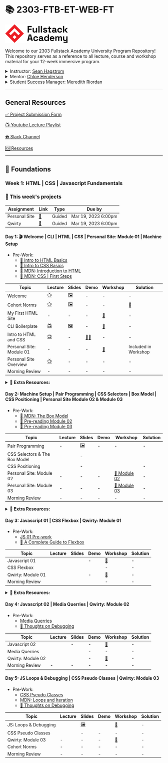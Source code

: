 # 📚 2303-FTB-ET-WEB-FT

<img src="./public/FSA%20Logo.jpeg" width="200px">

Welcome to our 2303 Fullstack Academy University Program Repository! This repository serves as a reference to all lecture, course and workshop material for your 12-week immersive program.

<details>
  <summary>
    Instructor: <a href="https://github.com/seanhagstrom">Sean Hagstrom</a>
  </summary>
  📨 <a href="mailto:sean.hagstrom@fullstackacademy.com">sean.hagstrom@fullstackacademy.com</a><br/>
  🔗 <a href="https://www.linkedin.com/in/seanhagstrom">LinkedIn</a><br/>
</details>
<details>
  <summary>
    Mentor: <a href="https://github.com/Deadsent">Chloe Henderson</a>
  </summary>
   📨 <a href="mailto:chloe.henderson@fullstackacademy.com">chloe.henderson@fullstackacademy.com</a><br/>
  🔗 <a href="https://www.linkedin.com/in/morihenderson/">LinkedIn</a><br/>
</details>
<details>
  <summary>
    Student Success Manager: Meredith Riordan
  </summary>
  📨 <a href="mailto:meredith.riordan@fullstackacademy.com">meredith.riordan@fullstackacademy.com</a><br/>
</details>

---

## General Resources

[✅ Project Submission Form](https://forms.gle/Qsdcvf7FC71EmmaDA)

[📺 Youtube Lecture Playlist](https://youtube.com/playlist?list=PL_yPiP-ZZLhLxNZwzBX4SE--RujQtXN0a)

[:phone: Slack Channel](https://fullstackacademy.slack.com/archives/C04TBC0E8AZ)

[:sos: Resources](./resources/README.md)

---

## 🥚 **Foundations**

### **Week 1: HTML | CSS | Javascript Fundamentals**

<!-- <details><summary>Click to view</summary> -->

### 📜 This week's projects

| Assignment    | Link                | Type   | Due by              |
| ------------- | ------------------- | ------ | ------------------- |
| Personal Site | [🔗][personal-site] | Guided | Mar 19, 2023 6:00pm |
| Qwirty        | [🔗][qwirty]        | Guided | Mar 19, 2023 6:00pm |

[personal-site]: https://learn.fullstackacademy.com/workshop/5e29d2cd1f75040004050af8/content/5e2a04b41f75040004051942/text
[qwirty]: https://learn.fullstackacademy.com/workshop/5e308fc3b3c09200045a7a13/content/5e308fc4b3c09200045a7a19/text

#### Day 1: 🎬 Welcome | CLI | HTML | CSS | Personal Site: Module 01 | Machine Setup

- Pre-Work:
  - [📖 Intro to HTML Basics](https://learn.fullstackacademy.com/workshop/6092b0e20046390004991598/landing)
  - [📖 Intro to CSS Basics](https://learn.fullstackacademy.com/workshop/6092b12800463900049915fc/landing)
  - [📖 MDN: Introduction to HTML](https://developer.mozilla.org/en-US/docs/Learn/HTML/Introduction_to_HTML)
  - [📖 MDN: CSS | First Steps](https://developer.mozilla.org/en-US/docs/Learn/CSS/First_steps)

| Topic                    | Lecture                   | Slides                       | Demo            | Workshop              | Solution             |
| ------------------------ | ------------------------- | ---------------------------- | --------------- | --------------------- | -------------------- |
| Welcome                  | [📺][intro-lec]           | [🖼️][intro-slides]           | -               | -                     | -                    |
| Cohort Norms             | [📺][cohort-norms]        | [🖼️][norms-slides]           | -               | -                     | [👾][norms-sol]      |
| My First HTML Site       | -                         | -                            | -               | [🚀][first-html]      | -                    |
| CLI Boilerplate          | [📺][cli-boilerplate-lec] | [🖼️][cli-boilerplate-slides] | -               | [🚀][cli-boilerplate] | -                    |
| Intro to HTML and CSS    | [📺][html-lec]            | -                            | [🧑‍💻][html-demo] | -                     | -                    |
| Personal Site: Module 01 | -                         | -                            | -               | [🚀][module-01]       | Included in Workshop |
| Personal Site Overview   | [📺][prof-lec]            | -                            | -               | -                     | -                    |
| Morning Review           | -                         | -                            | -               | -                     | -                    |

[//]: # ' Paste in table above >> [📺][intro-lec] '
[intro-lec]: https://youtu.be/OqI3gT2GFv0
[//]: # ' Paste in table above >> [🖼️][intro-slides] '
[intro-slides]: ./slides/2303-FTB-ET-WEB-FT_Web%20Session%201%20Presentation%20.pdf
[//]: # ' Paste in table above >> [📺][cohort-norms] '
[cohort-norms]: https://youtu.be/I0NQwU4ZP-w
[//]: # ' Paste in table above >> [🖼️][norms-slides] '
[norms-slides]: https://docs.google.com/presentation/d/19Ei9YBaEZ0oNud5dxC2-OMOOPbLQgNrHslFHGoiICzg/edit?usp=sharing
[//]: # ' Paste in table above >> [👾][norms-sol] '
[norms-sol]: ./NORMS.md
[//]: # ' Paste in table above >> [🚀][first-html] '
[first-html]: https://docs.google.com/document/d/1JK77Nbi_TxsTTkyCsj2XAZ44qyEmWghrlWZaCjVFuAI/edit
[//]: # ' Paste in table above >> [📺][html-lec] '
[html-lec]: https://youtu.be/T03c6K5Nn9I
[html-slides]: ###
[//]: # ' Paste in table above >> [🧑‍💻][html-demo] '
[html-demo]: ./demos/01-welcome-cli-html-css/01-html/index.html
[//]: #
[//]: # ' Paste in table above >> [📺][prof-lec] '
[prof-lec]: https://youtu.be/Q9I4uYDqnpo
[css-slides]: ###
[//]: # ' Paste in table above >> [🧑‍💻][css-demo] '
[css-demo]: ###
[//]: # ' Paste in table above >> [🚀][module-01] '
[module-01]: https://learn.fullstackacademy.com/workshop/5e2a093f2e420300043d3add/content/5e2b00f02e420300043d531e/text
[cli-boilerplate-lec]: https://youtu.be/jJOP2Qjznig
[cli-boilerplate-slides]: ./resources/useful-commands.md
[cli-boilerplate]: ./demos/01-welcome-cli-html-css/project-01-cli-boilerplate.md
[//]: # ' Paste in table above >> [📺][am-rev-1-1] '
[am-rev-1-1]: ###
[//]: # ' Paste in table above >> [🎟][am-rev-1-1-ticket] '
[am-rev-1-1-ticket]: ###
[//]: # ' Paste in table above >> [🧑‍💻][am-rev-1-1-demo] '
[am-rev-1-1-demo]: ###
[//]: # ' Paste in table above >> [👾][am-rev-1-1-sol] '
[am-rev-1-1-sol]: ###

**<details><summary>📎 Extra Resources:</summary>**

- [Calculate Specificity](https://slicejack.com/quick-guide-to-css-specificity/)
- [Calculate Specificity v2](https://css-tricks.com/specifics-on-css-specificity/)
- [REM vs EM vs PX](https://engageinteractive.co.uk/blog/em-vs-rem-vs-px)
- [CSS Units Ultimate Guide](https://blog.alexdevero.com/css-units-ultimate-guide/)

</details>

#### Day 2: Machine Setup | Pair Programming | CSS Selectors | Box Model | CSS Positioning | Personal Site Module 02 & Module 03

- Pre-Work:
  - [📖 MDN: The Box Model](https://developer.mozilla.org/en-US/docs/Learn/CSS/Building_blocks/The_box_model)
  - [📖 Pre-reading Module 02 ](https://learn.fullstackacademy.com/workshop/5e2f027bf06d2e0004f1ff7d/content/5e2f027bf06d2e0004f1ff84/text)
  - [📖 Pre-reading Module 03 ](https://learn.fullstackacademy.com/workshop/5e2f06f4f06d2e0004f200f1/content/5e2f06f4f06d2e0004f200f8/text)

| Topic                         | Lecture                      | Slides               | Demo                         | Workshop                                            | Solution                   |
| ----------------------------- | ---------------------------- | -------------------- | ---------------------------- | --------------------------------------------------- | -------------------------- |
| Pair Programming              | -                            | [🖼️][pairing-slides] | -                            | -                                                   | -                          |
| CSS Selectors & The Box Model | <!--[📺][selectors-lec]-->   | -                    | <!--[🧑‍💻][selectors-demo] --> | <!--[🚀 Selector Activity][selectors-workshop]-->   | <!--[👾][selectors-sol]--> |
| CSS Positioning               | <!--[📺][positioning-lec]--> | -                    | <!--[🧑‍💻][selectors-demo] --> | <!--[🚀 Position Activity][positioning-workshop]--> | -                          |
| Personal Site: Module 02      | -                            | -                    | -                            | [🚀 Module 02][module-02]                           | -                          |
| Personal Site: Module 03      | -                            | -                    | -                            | [🚀 Module 03][module-03]                           | -                          |
| Morning Review                | -                            | -                    | -                            | -                                                   | -                          |

[//]: # ' Paste in table above >> [📺][pairing-lec] '
[pairing-lec]: ###
[//]: # ' Paste in table above >> [🖼️][pairing-slides] '
[pairing-slides]: ./slides/pair-programming.pdf
[//]: # ' Paste in table above >> [📺][selectors-lec] '
[selectors-lec]: ###
[//]: # ' Paste in table above >> [🖼️][selectors-slides] '
[selectors-slides]: ###
[//]: # ' Paste in table above >> [🧑‍💻][selectors-demo] '
[selectors-demo]: ###
[//]: # ' Paste in table above >> [🚀][selectors-workshop] '
[selectors-workshop]: http://css-dinner.fullstackacademy.com/
[selectors-sol]: ###
[//]: # ' Paste in table above >> [📺][positioning-lec] '
[positioning-lec]: ###
[//]: # ' Paste in table above >> [🖼️][positioning-slides] '
[positioning-slides]: ###
[//]: # ' Paste in table above >> [🧑‍💻][positioning-demo] '
[positioning-demo]: ###
[//]: # ' Paste in table above >> [🚀][positioning-workshop] '
[positioning-workshop]: https://fullstackacademy.github.io/css-newspaper/#/
[//]: # ' Paste in table above >> [🚀][module-02] '
[module-02]: https://learn.fullstackacademy.com/workshop/5e2f027bf06d2e0004f1ff7d/content/5e2f027bf06d2e0004f1ff92/text
[//]: # ' Paste in table above >> [🚀][module-03] '
[module-03]: https://learn.fullstackacademy.com/workshop/5e2f06f4f06d2e0004f200f1/content/5e2f06f4f06d2e0004f200fa/text
[//]: # ' Paste in table above >> [📺][am-rev-1-2] '
[am-rev-1-2]: ###
[//]: # ' Paste in table above >> [🎟][am-rev-1-2-ticket] '
[am-rev-1-2-ticket]: ###
[//]: # ' Paste in table above >> [🧑‍💻][am-rev-1-2-demo] '
[am-rev-1-2-demo]: #link-demo-here
[//]: # ' Paste in table above >> [👾][am-rev-1-2-sol] '
[am-rev-1-2-sol]: #paste-gist-here

**<details><summary>📎 Extra Resources:</summary>**

- [CSS Units Ultimate Guide](https://blog.alexdevero.com/css-units-ultimate-guide/)
- [CSS Center](https://css-tricks.com/centering-css-complete-guide/)

</details>

#### Day 3: Javascript 01 | CSS Flexbox | Qwirty: Module 01

- Pre-Work:
  - [JS 01 Pre-work](https://learn.fullstackacademy.com/workshop/609b3e6ad8e5d500044cbae6/content/609b3e6ad8e5d500044cbaf1/text)
  - [📖 A Complete Guide to Flexbox](https://css-tricks.com/snippets/css/a-guide-to-flexbox/)

| Topic             | Lecture                  | Slides | Demo                                                | Workshop           | Solution |
| ----------------- | ------------------------ | ------ | --------------------------------------------------- | ------------------ | -------- |
| Javascript 01     | <!--[📺][js1-lec]-->     |        | -                                                   | [🚀][js1-workshop] | -        |
| CSS Flexbox       | <!--[📺][flexbox-lec]--> |        | <!--[🧑‍💻 - Navbar w/flexbox][navbar-flexbox-demo]--> | -                  | -        |
| Qwirty: Module 01 |                          |        | -                                                   | [🚀][qwirty-01]    | -        |
| Morning Review    | <!-- [📺][am-rev-1-3]--> |        | <!--[🧑‍💻 - Morning Review][am-rev-1-3-demo] -->      | -                  | -        |

[//]: # ' Paste in table above >> [📺][js1-lec] '
[js1-lec]: ###
[//]: # ' Paste in table above >> [🖼️][js1-slides] '
[js1-slides]: ###
[//]: # ' Paste in table above >> [🧑‍💻][js1-demo] '
[js1-demo]: ###
[//]: # ' Paste in table above >> [🚀][js1-workshop] '
[js1-workshop]: https://learn.fullstackacademy.com/workshop/609b3e6ad8e5d500044cbae6/content/609b3e6ad8e5d500044cbb04/text
[//]: # ' Paste in table above >> [📺][flexbox-lec] '
[flexbox-lec]: ###
[//]: # ' Paste in table above >> [🖼️][flexbox-slides] '
[flexbox-slides]: ###
[//]: # ' Paste in table above >> [🧑‍💻][flexbox-demo] '
[flexbox-demo]: ###
[navbar-flexbox-demo]: ###
[//]: # ' Paste in table above >> [🚀][qwirty-01] '
[qwirty-01]: https://learn.fullstackacademy.com/workshop/5e30a3be637793000496128e/content/5e30a3be63779300049612a3/text
[//]: # ' Paste in table above >> [📺][media-querry-lec] '
[media-querry-lec]: ###
[//]: # ' Paste in table above >> [🖼️][media-querry-slides] '
[media-querry-slides]: ###
[//]: # ' Paste in table above >> [🧑‍💻][media-querry-demo] '
[media-querry-demo]: ###
[//]: # ' Paste in table above >> [🚀][qwirty-02] '
[qwirty-02]: https://learn.fullstackacademy.com/workshop/5e30aeeb326e9e00048348e5/content/5e30aeeb326e9e00048348ed/text
[//]: # ' Paste in table above >> [📺][am-rev-1-3] '
[am-rev-1-3]: ###
[//]: # ' Paste in table above >> [🎟][am-rev-1-3-ticket] '
[am-rev-1-3-ticket]: ###
[//]: # ' Paste in table above >> [🧑‍💻][am-rev-1-3-demo] '
[am-rev-1-3-demo]: ###
[//]: # ' Paste in table above >> [👾][am-rev-1-3-sol] '
[am-rev-1-3-sol]: ###

**<details><summary>📎 Extra Resources:</summary>**

- [CSS Grow](https://css-tricks.com/flex-grow-is-weird/)
- [Colorful Flexbox](https://medium.freecodecamp.org/even-more-about-how-flexbox-works-explained-in-big-colorful-animated-gifs-a5a74812b053)
- [FlexBox Froggy](https://flexboxfroggy.com/)
- [Flexbox Froggy Level 24 Walkthrough](https://youtu.be/D8V74OeZm5Y) >> Spoiler alert!
- [FlexBox in 10 Minutes](https://medium.freecodecamp.org/flexbox-in-10-minutes-7295497804ed)
</details>

#### Day 4: Javascript 02 | Media Querries | Qwirty: Module 02

- Pre-Work:
  - [Media Querries](https://learn.fullstackacademy.com/workshop/5e30aeeb326e9e00048348e5/content/5e30aeeb326e9e00048348eb/text)
  - [📖 Thoughts on Debugging](https://www.bignerdranch.com/blog/thoughts-on-debugging-part-2/)

| Topic             | Lecture              | Slides | Demo | Workshop           | Solution |
| ----------------- | -------------------- | ------ | ---- | ------------------ | -------- |
| Javascript 02     | <!--[📺][js2-lec]--> | -      | -    | [🚀][js2-workshop] | -        |
| Media Querries    |                      |        | -    | -                  | -        |
| Qwirty: Module 02 |                      |        | -    | [🚀][qwirty-02]    | -        |
| Morning Review    | -                    | -      | -    | -                  | -        |

[//]: # ' Paste in table above >> [📺][js2-lec] '
[js2-lec]: ###
[//]: # ' Paste in table above >> [🖼️][js2-slides] '
[js2-slides]: ###
[//]: # ' Paste in table above >> [🧑‍💻][js2-demo] '
[js2-demo]: ###
[//]: # ' Paste in table above >> [🚀][js2-workshop] '
[js2-workshop]: https://learn.fullstackacademy.com/workshop/5c6eca0f2739af00046170a9/content/5c75bc1469f3c700041e82fd/text
[//]: # ' Paste in table above >> [📺][am-rev-1-4] '
[am-rev-1-4]: ###
[//]: # ' Paste in table above >> [🎟][am-rev-1-4-ticket] '
[am-rev-1-4-ticket]: ###
[//]: # ' Paste in table above >> [🧑‍💻][am-rev-1-4-demo] '
[am-rev-1-4-demo]: ###
[//]: # ' Paste in table above >> [👾][am-rev-1-4-sol] '
[am-rev-1-4-sol]: ###

#### Day 5: JS Loops & Debugging | CSS Pseudo Classes | Qwirty: Module 03

- Pre-Work:
  - [CSS Pseudo Classes](https://learn.fullstackacademy.com/workshop/5e30aef4326e9e00048348fa/content/5e30aef4326e9e0004834900/text)
  - [MDN: Loops and Iteration](https://developer.mozilla.org/en-US/docs/Web/JavaScript/Guide/Loops_and_iteration)
  - [📖 Thoughts on Debugging](https://www.bignerdranch.com/blog/thoughts-on-debugging-part-2/)

| Topic                 | Lecture                                                                   | Slides             | Demo                                                             | Workshop             | Solution |
| --------------------- | ------------------------------------------------------------------------- | ------------------ | ---------------------------------------------------------------- | -------------------- | -------- |
| JS: Loops & Debugging | <!--[📺 - Loops][loops-lec]<br/>[📺 - Debugging & Errors][errors-lec] --> | [🖼️][loops-slides] | <!--[🧑‍💻 - loops][loops-demo] <br/>[🧑‍💻 - Errors][errors-demo] --> | [🚀][loops-workshop] | -        |
| CSS Pseudo Classes    | <!-- [📺][pseudo-class-lec]  -->                                          | -                  | -                                                                | -                    | -        |
| Qwirty: Module 03     | -                                                                         | -                  | -                                                                | [🚀][qwirty-03]      | -        |
| Cohort Norms          | -                                                                         | -                  | -                                                                | -                    | -        |
| Morning Review        | -                                                                         | -                  | -                                                                | -                    | -        |

[//]: # ' Paste in table above >> [📺][loops-lec] '
[loops-lec]: ###
[//]: # ' Paste in table above >> [📺][errors-lec] '
[errors-lec]: ###
[//]: # ' Paste in table above >> [🖼️][loops-slides] '
[loops-slides]: ./slides/Loops%20and%20Debugging.pdf
[//]: # ' Paste in table above >> [🧑‍💻][loops-demo] '
[loops-demo]: ###
[//]: # ' Paste in table above >> [🧑‍💻][errors-demo] '
[errors-demo]: ###
[//]: # ' Paste in table above >> [🚀][loops-workshop] '
[loops-workshop]: https://learn.fullstackacademy.com/workshop/60940fadc0f2710004827106/content/60940faec0f271000482710c/text
[//]: # ' Paste in table above >> [📺][pseudo-class-lec] '
[pseudo-class-lec]: ###
[//]: # ' Paste in table above >> [🖼️][pseudo-class-slides] '
[pseudo-class-slides]: ###
[//]: # ' Paste in table above >> [🧑‍💻][pseudo-class-demo] '
[pseudo-class-demo]: ###
[//]: # ' Paste in table above >> [🚀][qwirty-03] '
[qwirty-03]: https://learn.fullstackacademy.com/workshop/5e30aef4326e9e00048348fa/content/5e30aef4326e9e0004834902/text

</details>
